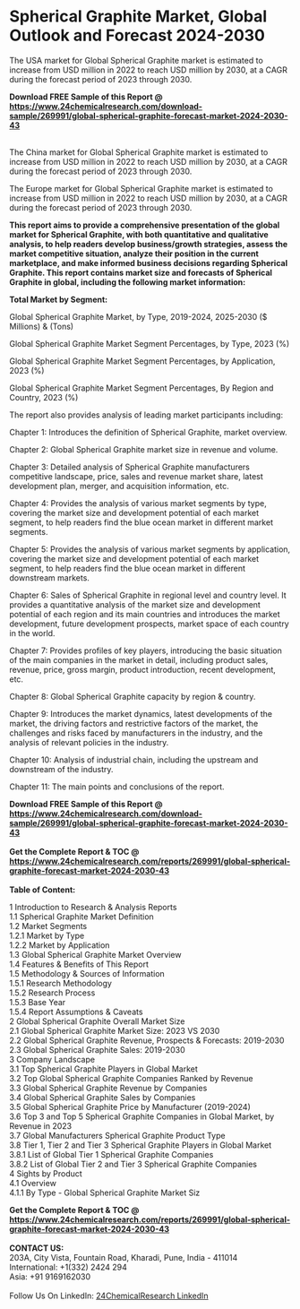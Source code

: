 <h1>Spherical Graphite Market, Global Outlook and Forecast 2024-2030</h1><p>
</p><p>The USA market for Global Spherical Graphite market is estimated to increase from USD million in 2022 to reach USD million by 2030, at a CAGR during the forecast period of 2023 through 2030.</p><p>
</p><div><b>Download FREE Sample of this Report @ 
            <a href="https://www.24chemicalresearch.com/download-sample/269991/global-spherical-graphite-forecast-market-2024-2030-43">
            https://www.24chemicalresearch.com/download-sample/269991/global-spherical-graphite-forecast-market-2024-2030-43</a></b></div><br><p>The China market for Global Spherical Graphite market is estimated to increase from USD million in 2022 to reach USD million by 2030, at a CAGR during the forecast period of 2023 through 2030.</p><p>
</p><p>The Europe market for Global Spherical Graphite market is estimated to increase from USD million in 2022 to reach USD million by 2030, at a CAGR during the forecast period of 2023 through 2030.</p><p>
<strong>This report aims to provide a comprehensive presentation of the global market for Spherical Graphite, with both quantitative and qualitative analysis, to help readers develop business/growth strategies, assess the market competitive situation, analyze their position in the current marketplace, and make informed business decisions regarding Spherical Graphite. This report contains market size and forecasts of Spherical Graphite in global, including the following market information:</strong></p><p>
</p><p>
<strong>Total Market by Segment:</strong></p><p>
Global Spherical Graphite Market, by Type, 2019-2024, 2025-2030 ($ Millions) &amp; (Tons)</p><p>
Global Spherical Graphite Market Segment Percentages, by Type, 2023 (%)</p><p>
</p><p>
Global Spherical Graphite Market Segment Percentages, by Application, 2023 (%)</p><p>
</p><p>
Global Spherical Graphite Market Segment Percentages, By Region and Country, 2023 (%)</p><p>
</p><p>
The report also provides analysis of leading market participants including:</p><p>
</p><p>
</p><p>
Chapter 1: Introduces the definition of Spherical Graphite, market overview.</p><p>
Chapter 2: Global Spherical Graphite market size in revenue and volume.</p><p>
Chapter 3: Detailed analysis of Spherical Graphite manufacturers competitive landscape, price, sales and revenue market share, latest development plan, merger, and acquisition information, etc.</p><p>
Chapter 4: Provides the analysis of various market segments by type, covering the market size and development potential of each market segment, to help readers find the blue ocean market in different market segments.</p><p>
Chapter 5: Provides the analysis of various market segments by application, covering the market size and development potential of each market segment, to help readers find the blue ocean market in different downstream markets.</p><p>
Chapter 6: Sales of Spherical Graphite in regional level and country level. It provides a quantitative analysis of the market size and development potential of each region and its main countries and introduces the market development, future development prospects, market space of each country in the world.</p><p>
Chapter 7: Provides profiles of key players, introducing the basic situation of the main companies in the market in detail, including product sales, revenue, price, gross margin, product introduction, recent development, etc.</p><p>
Chapter 8: Global Spherical Graphite capacity by region &amp; country.</p><p>
Chapter 9: Introduces the market dynamics, latest developments of the market, the driving factors and restrictive factors of the market, the challenges and risks faced by manufacturers in the industry, and the analysis of relevant policies in the industry.</p><p>
Chapter 10: Analysis of industrial chain, including the upstream and downstream of the industry.</p><p>
Chapter 11: The main points and conclusions of the report.</p><div><b>Download FREE Sample of this Report @ 
            <a href="https://www.24chemicalresearch.com/download-sample/269991/global-spherical-graphite-forecast-market-2024-2030-43">
            https://www.24chemicalresearch.com/download-sample/269991/global-spherical-graphite-forecast-market-2024-2030-43</a></b></div><br><div><b>Get the Complete Report & TOC @ 
            <a href="https://www.24chemicalresearch.com/reports/269991/global-spherical-graphite-forecast-market-2024-2030-43">
            https://www.24chemicalresearch.com/reports/269991/global-spherical-graphite-forecast-market-2024-2030-43</a></b></div><br>
            <b>Table of Content:</b><p>1 Introduction to Research & Analysis Reports<br />
    1.1 Spherical Graphite Market Definition<br />
    1.2 Market Segments<br />
        1.2.1 Market by Type<br />
        1.2.2 Market by Application<br />
    1.3 Global Spherical Graphite Market Overview<br />
    1.4 Features & Benefits of This Report<br />
    1.5 Methodology & Sources of Information<br />
        1.5.1 Research Methodology<br />
        1.5.2 Research Process<br />
        1.5.3 Base Year<br />
        1.5.4 Report Assumptions & Caveats<br />
2 Global Spherical Graphite Overall Market Size<br />
    2.1 Global Spherical Graphite Market Size: 2023 VS 2030<br />
    2.2 Global Spherical Graphite Revenue, Prospects & Forecasts: 2019-2030<br />
    2.3 Global Spherical Graphite Sales: 2019-2030<br />
3 Company Landscape<br />
    3.1 Top Spherical Graphite Players in Global Market<br />
    3.2 Top Global Spherical Graphite Companies Ranked by Revenue<br />
    3.3 Global Spherical Graphite Revenue by Companies<br />
    3.4 Global Spherical Graphite Sales by Companies<br />
    3.5 Global Spherical Graphite Price by Manufacturer (2019-2024)<br />
    3.6 Top 3 and Top 5 Spherical Graphite Companies in Global Market, by Revenue in 2023<br />
    3.7 Global Manufacturers Spherical Graphite Product Type<br />
    3.8 Tier 1, Tier 2 and Tier 3 Spherical Graphite Players in Global Market<br />
        3.8.1 List of Global Tier 1 Spherical Graphite Companies<br />
        3.8.2 List of Global Tier 2 and Tier 3 Spherical Graphite Companies<br />
4 Sights by Product<br />
    4.1 Overview<br />
        4.1.1 By Type - Global Spherical Graphite Market Siz</p><div><b>Get the Complete Report & TOC @ 
            <a href="https://www.24chemicalresearch.com/reports/269991/global-spherical-graphite-forecast-market-2024-2030-43">
            https://www.24chemicalresearch.com/reports/269991/global-spherical-graphite-forecast-market-2024-2030-43</a></b></div><br><b>CONTACT US:</b><br>
            203A, City Vista, Fountain Road, Kharadi, Pune, India - 411014<br>
            International: +1(332) 2424 294<br>
            Asia: +91 9169162030 <br><br>
            Follow Us On LinkedIn: <a href="https://www.linkedin.com/company/24chemicalresearch/">24ChemicalResearch LinkedIn</a>